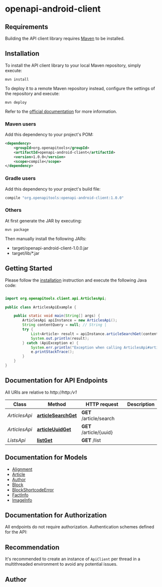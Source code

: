 # openapi-android-client

## Requirements

Building the API client library requires [Maven](https://maven.apache.org/) to be installed.

## Installation

To install the API client library to your local Maven repository, simply execute:

```shell
mvn install
```

To deploy it to a remote Maven repository instead, configure the settings of the repository and execute:

```shell
mvn deploy
```

Refer to the [official documentation](https://maven.apache.org/plugins/maven-deploy-plugin/usage.html) for more information.

### Maven users

Add this dependency to your project's POM:

```xml
<dependency>
    <groupId>org.openapitools</groupId>
    <artifactId>openapi-android-client</artifactId>
    <version>1.0.0</version>
    <scope>compile</scope>
</dependency>
```

### Gradle users

Add this dependency to your project's build file:

```groovy
compile "org.openapitools:openapi-android-client:1.0.0"
```

### Others

At first generate the JAR by executing:

    mvn package

Then manually install the following JARs:

* target/openapi-android-client-1.0.0.jar
* target/lib/*.jar

## Getting Started

Please follow the [installation](#installation) instruction and execute the following Java code:

```java

import org.openapitools.client.api.ArticlesApi;

public class ArticlesApiExample {

    public static void main(String[] args) {
        ArticlesApi apiInstance = new ArticlesApi();
        String contentQuery = null; // String | 
        try {
            List<Article> result = apiInstance.articleSearchGet(contentQuery);
            System.out.println(result);
        } catch (ApiException e) {
            System.err.println("Exception when calling ArticlesApi#articleSearchGet");
            e.printStackTrace();
        }
    }
}

```

## Documentation for API Endpoints

All URIs are relative to *http://http:/v1*

Class | Method | HTTP request | Description
------------ | ------------- | ------------- | -------------
*ArticlesApi* | [**articleSearchGet**](docs/ArticlesApi.md#articleSearchGet) | **GET** /article/search | 
*ArticlesApi* | [**articleUuidGet**](docs/ArticlesApi.md#articleUuidGet) | **GET** /article/{uuid} | 
*ListsApi* | [**listGet**](docs/ListsApi.md#listGet) | **GET** /list | 


## Documentation for Models

 - [Alignment](docs/Alignment.md)
 - [Article](docs/Article.md)
 - [Author](docs/Author.md)
 - [Block](docs/Block.md)
 - [BlockShortcodeError](docs/BlockShortcodeError.md)
 - [FactInfo](docs/FactInfo.md)
 - [ImageInfo](docs/ImageInfo.md)


## Documentation for Authorization

All endpoints do not require authorization.
Authentication schemes defined for the API:

## Recommendation

It's recommended to create an instance of `ApiClient` per thread in a multithreaded environment to avoid any potential issues.

## Author



